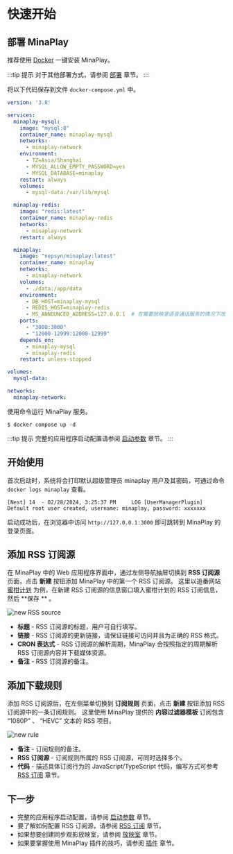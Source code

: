 <script setup>
import {useData, withBase} from 'vitepress';
const data = useData();
</script>

# 快速开始

## 部署 MinaPlay

推荐使用 [Docker](https://docs.docker.com/get-docker/) 一键安装 MinaPlay。

:::tip 提示
对于其他部署方式，请参阅 [部署](/guide/deploy) 章节。
:::

将以下代码保存到文件 `docker-compose.yml` 中。

```yaml
version: '3.8'

services:
  minaplay-mysql:
    image: "mysql:8"
    container_name: minaplay-mysql
    networks:
      - minaplay-network
    environment:
      - TZ=Asia/Shanghai
      - MYSQL_ALLOW_EMPTY_PASSWORD=yes
      - MYSQL_DATABASE=minaplay
    restart: always
    volumes:
      - mysql-data:/var/lib/mysql

  minaplay-redis:
    image: "redis:latest"
    container_name: minaplay-redis
    networks:
      - minaplay-network
    restart: always

  minaplay:
    image: "nepsyn/minaplay:latest"
    container_name: minaplay
    networks:
      - minaplay-network
    volumes:
      - ./data:/app/data
    environment:
      - DB_HOST=minaplay-mysql
      - REDIS_HOST=minaplay-redis
      - MS_ANNOUNCED_ADDRESS=127.0.0.1  # 在需要放映室语音通话服务的情况下改为宿主机外部访问地址
    ports:
      - "3000:3000"
      - "12000-12999:12000-12999"
    depends_on:
      - minaplay-mysql
      - minaplay-redis
    restart: unless-stopped

volumes:
  mysql-data:

networks:
  minaplay-network:
```

使用命令运行 MinaPlay 服务。

```shell
$ docker compose up -d
```

:::tip 提示
完整的应用程序启动配置请参阅 [启动参数](/guide/env) 章节。
:::

## 开始使用

首次启动时，系统将会打印默认超级管理员 minaplay 用户及其密码，可通过命令 `docker logs minaplay` 查看。

```
[Nest] 14  - 02/28/2024, 3:25:37 PM     LOG [UserManagerPlugin] Default root user created, username: minaplay, password: xxxxxxx
```

启动成功后，在浏览器中访问 `http://127.0.0.1:3000` 即可跳转到 MinaPlay 的登录页面。

## 添加 RSS 订阅源

在 MinaPlay 中的 Web 应用程序界面中，通过左侧导航抽屉切换到 **RSS 订阅源** 页面，点击 **新建** 按钮添加 MinaPlay 中的第一个
RSS 订阅源。
这里以追番网站 [蜜柑计划](https://mikanani.me/) 为例，在新建 RSS 订阅源的信息窗口填入蜜柑计划的 RSS 订阅信息，然后 **保存
** 。

<img :src="data.isDark.value ? withBase('/new-rss-source-dark.png') : withBase('/new-rss-source.png')" alt="new RSS source" data-zoomable>

- **标题** - RSS 订阅源的标题，用户可自行填写。
- **链接** - RSS 订阅源的更新链接，请保证链接可访问并且为正确的 RSS 格式。
- **CRON 表达式** - RSS 订阅源的解析周期，MinaPlay 会按照指定的周期解析 RSS 订阅源内容并下载媒体资源。
- **备注** - RSS 订阅源的备注。

## 添加下载规则

添加 RSS 订阅源后，在左侧菜单切换到 **订阅规则** 页面，点击 **新建** 按钮添加 RSS 订阅源中的一条订阅规则。
这里使用 MinaPlay 提供的 **内容过滤器模板** 订阅包含 “1080P” 、 “HEVC” 文本的 RSS 项目。

<img :src="data.isDark.value ? withBase('/new-rule-dark.png') : withBase('/new-rule.png')" alt="new rule" data-zoomable>

- **备注** - 订阅规则的备注。
- **RSS 订阅源** - 订阅规则所属的 RSS 订阅源，可同时选择多个。
- **代码** - 描述具体订阅行为的 JavaScript/TypeScript 代码，编写方式可参考 [RSS 订阅](/guide/subscribe) 章节。

## 下一步

- 完整的应用程序启动配置，请参阅 [启动参数](/guide/env) 章节。
- 要了解如何配置 RSS 订阅源，请参阅 [RSS 订阅](/guide/subscribe) 章节。
- 如果想要创建同步观影放映室，请参阅 [放映室](/guide/live) 章节。
- 如果要掌握使用 MinaPlay 插件的技巧，请参阅 [插件](/guide/plugin) 章节。
